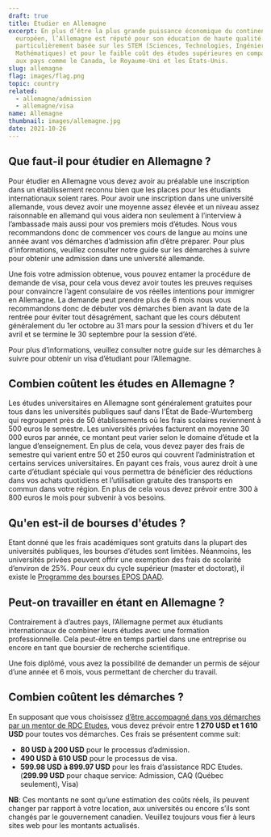 ```yaml
---
draft: true
title: Étudier en Allemagne
excerpt: En plus d’être la plus grande puissance économique du continent
  européen, l’Allemagne est réputé pour son éducation de haute qualité qui est
  particulièrement basée sur les STEM (Sciences, Technologies, Ingénieries et
  Mathématiques) et pour le faible coût des études supérieures en comparaison
  aux pays comme le Canada, le Royaume-Uni et les États-Unis.
slug: allemagne
flag: images/flag.png
topic: country
related:
  - allemagne/admission
  - allemagne/visa
name: Allemagne
thumbnail: images/allemagne.jpg
date: 2021-10-26
---
```

## Que faut-il pour étudier en Allemagne ?

Pour étudier en Allemagne vous devez avoir au préalable une inscription dans un établissement reconnu bien que les places pour les étudiants internationaux soient rares. Pour avoir une inscription dans une université allemande, vous devez avoir une moyenne assez élevée et un niveau assez raisonnable en allemand qui vous aidera non seulement à l’interview à l’ambassade mais aussi pour vos premiers mois d’études. Nous vous recommandons donc de commencer vos cours de langue au moins une année avant vos démarches d’admission afin d’être préparer. Pour plus d’informations, veuillez consulter notre guide sur les démarches à suivre pour obtenir une admission dans une université allemande.

Une fois votre admission obtenue, vous pouvez entamer la procédure de demande de visa, pour cela vous devez avoir toutes les preuves requises pour convaincre l’agent consulaire de vos réelles intentions pour immigrer en Allemagne. La demande peut prendre plus de 6 mois nous vous recommandons donc de débuter vos démarches bien avant la date de la rentrée pour éviter tout désagrément, sachant que les cours débutent généralement du 1er octobre au 31 mars pour la session d’hivers et du 1er avril et se termine le 30 septembre pour la session d’été.

Pour plus d’informations, veuillez consulter notre guide sur les démarches à suivre pour obtenir un visa d’étudiant pour l’Allemagne.

## Combien coûtent les études en Allemagne ?

Les études universitaires en Allemagne sont généralement gratuites pour tous dans les universités publiques sauf dans l'État de Bade-Wurtemberg qui regroupent près de 50 établissements où les frais scolaires reviennent à 500 euros le semestre. Les universités privées facturent en moyenne 30 000 euros par année, ce montant peut varier selon le domaine d’étude et la langue d’enseignement. En plus de cela, vous devez payer des frais de semestre qui varient entre 50 et 250 euros qui couvrent l’administration et certains services universitaires. En payant ces frais, vous aurez droit à une carte d’étudiant spéciale qui vous permettra de bénéficier des réductions dans vos achats quotidiens et l’utilisation gratuite des transports en commun dans votre région. En plus de cela vous devez prévoir entre 300 à 800 euros le mois pour subvenir à vos besoins.

## Qu'en est-il de bourses d'études ?

Etant donné que les frais académiques sont gratuits dans la plupart des universités publiques, les bourses d’études sont limitées. Néanmoins, les universités privées peuvent offrir une exemption des frais de scolarité d’environ de 25%. Pour ceux du cycle supérieur (master et doctorat), il existe le [Programme des bourses EPOS DAAD](https://www.rdcetudes.com/bourses/programme-des-bourses-epos-daad-en-allemagne).

## Peut-on travailler en étant en Allemagne ?

Contrairement à d’autres pays, l’Allemagne permet aux étudiants internationaux de combiner leurs études avec une formation professionnelle. Cela peut-être en temps partiel dans une entreprise ou encore en tant que boursier de recherche scientifique.

Une fois diplômé, vous avez la possibilité de demander un permis de séjour d’une année et 6 mois, vous permettant de chercher du travail.

## Combien coûtent les démarches ?

En supposant que vous choisissez [d’être accompagné dans vos démarches par un mentor de RDC Etudes](/accompagnement), vous devez prévoir entre **1 270 USD et 1 610 USD** pour toutes vos démarches.
Ces frais se présentent comme suit:

* **80 USD à 200 USD** pour le processus d’admission.
* **490 USD à 610 USD** pour le processus de visa.
* **599.98 USD à 899.97 USD** pour les frais d’assistance RDC Etudes. (**299.99 USD** pour chaque service: Admission, CAQ (Québec seulement), Visa)

**NB**: Ces montants ne sont qu’une estimation des coûts réels, ils peuvent changer par rapport à votre location, aux universités ou encore s’ils sont changés par le gouvernement canadien. Veuillez toujours vous fier à leurs sites web pour les montants actualisés.